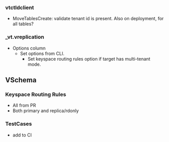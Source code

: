 
### vtctldclient

* MoveTablesCreate: validate tenant id is present. Also on deployment, for all tables?

### _vt.vreplication 
* Options column
  * Set options from CLI. 
    * Set keyspace routing rules option if target has multi-tenant mode. 

## VSchema

### Keyspace Routing Rules
* All from PR
* Both primary and replica/rdonly

### TestCases
* add to CI


